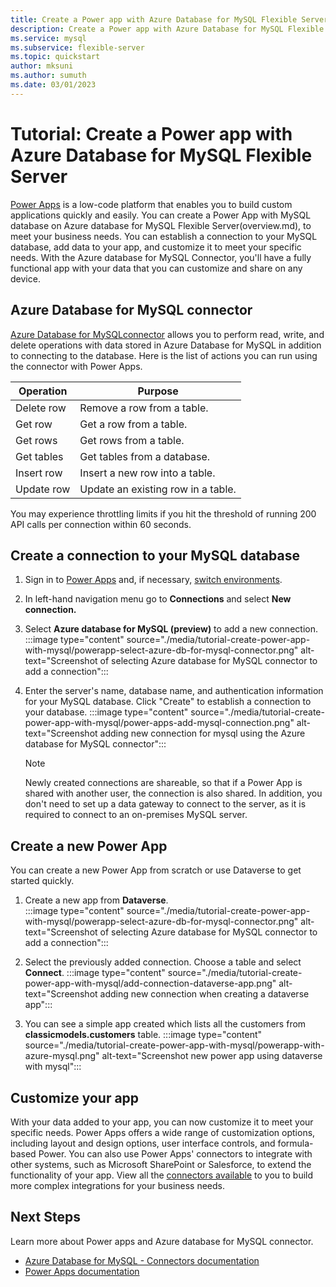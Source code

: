 ```yaml
---
title: Create a Power app with Azure Database for MySQL Flexible Server
description: Create a Power app with Azure Database for MySQL Flexible Server
ms.service: mysql
ms.subservice: flexible-server
ms.topic: quickstart
author: mksuni
ms.author: sumuth 
ms.date: 03/01/2023
---
```


# Tutorial: Create a Power app with Azure Database for MySQL Flexible Server

[Power Apps](/power-apps/) is a low-code platform that enables you to build custom applications quickly and easily. You can create a Power App with MySQL database on Azure database for MySQL Flexible Server(overview.md), to meet your business needs. You can establish a connection to your MySQL database, add data to your app, and customize it to meet your specific needs. With the Azure database for MySQL Connector, you'll have a fully functional app with your data that you can customize and share on any device.

## Azure Database for MySQL connector
[Azure Database for MySQLconnector](/connectors/azuremysql/) allows you to perform read, write, and delete operations with data stored in Azure Database for MySQL in addition to connecting to the database. Here is the list of actions you can run using the connector with Power Apps. 

| **Operation** | **Purpose** |
| --- | --- |
| Delete row | Remove a row from a table. |
| Get row | Get a row from a table. |
| Get rows | Get rows from a table. |
| Get tables | Get tables from a database. |
| Insert row | Insert a new row into a table. |
| Update row | Update an existing row in a table. |

You may experience throttling limits if you hit the threshold of running 200 API calls per connection within 60 seconds.

## Create a connection to your MySQL database

1. Sign in to [Power Apps](https://make.powerapps.com/) and, if necessary, [switch environments](/power-apps/maker/canvas-apps/intro-maker-portal.md#choose-an-environment).
2. In left-hand navigation menu go to **Connections** and select **New connection.**
3. Select **Azure database for MySQL (preview)** to add a new connection.
   :::image type="content" source="./media/tutorial-create-power-app-with-mysql/powerapp-select-azure-db-for-mysql-connector.png" alt-text="Screenshot of selecting Azure database for MySQL connector to add a connection":::

4. Enter the server's name, database name, and authentication information for your MySQL database. Click "Create" to establish a connection to your database.
   :::image type="content" source="./media/tutorial-create-power-app-with-mysql/power-apps-add-mysql-connection.png" alt-text="Screenshot adding new connection for mysql using the Azure database for MySQL connector":::
   
   >[!NOTE]
   > Newly created connections are shareable, so that if a Power App is shared with another user, the connection is also shared. In addition, you don't need to  set up a data gateway to connect to the server, as it is required to connect to an on-premises MySQL server.

## Create a new Power App

You can create a new Power App from scratch or use Dataverse to get started quickly.

1. Create a new app from **Dataverse**.  
   :::image type="content" source="./media/tutorial-create-power-app-with-mysql/powerapp-select-azure-db-for-mysql-connector.png" alt-text="Screenshot of selecting Azure database for MySQL connector to add a connection":::

2. Select the previously added connection. Choose a table and select **Connect**. 
   :::image type="content" source="./media/tutorial-create-power-app-with-mysql/add-connection-dataverse-app.png" alt-text="Screenshot adding new connection when creating a dataverse app":::
   
3. You can see a simple app created which lists all the customers from **classicmodels.customers** table.
   :::image type="content" source="./media/tutorial-create-power-app-with-mysql/powerapp-with-azure-mysql.png" alt-text="Screenshot new power app using dataverse with mysql":::

## Customize your app
With your data added to your app, you can now customize it to meet your specific needs. Power Apps offers a wide range of customization options, including layout and design options, user interface controls, and formula-based Power. You can also use Power Apps' connectors to integrate with other systems, such as Microsoft SharePoint or Salesforce, to extend the functionality of your app. View all the [connectors available](/connectors) to you to build more complex integrations for your business needs. 

## Next Steps

Learn more about Power apps and Azure database for MySQL connector. 
- [Azure Database for MySQL - Connectors documentation](/connectors/azuremysql/)
- [Power Apps documentation](/power-apps/)

